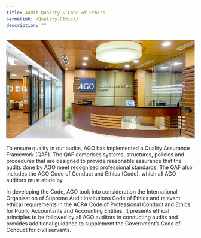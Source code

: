 ```yaml
---
title: Audit Quality & Code of Ethics
permalink: /Quality-Ethics/
description: ""
---
```

![](/images/AGOEntrance.jpg)

To ensure quality in our audits, AGO has implemented a Quality Assurance Framework (QAF). The QAF comprises systems, structures, policies and procedures that are designed to provide reasonable assurance that the audits done by AGO meet recognised professional standards. The QAF also includes the AGO Code of Conduct and Ethics (Code), which all AGO auditors must abide by. 

In developing the Code, AGO took into consideration the International Organisation of Supreme Audit Institutions Code of Ethics and relevant ethical requirements in the ACRA Code of Professional Conduct and Ethics for Public Accountants and Accounting Entities.  It presents ethical principles to be followed by all AGO auditors in conducting audits and provides additional guidance to supplement the Government’s Code of Conduct for civil servants.